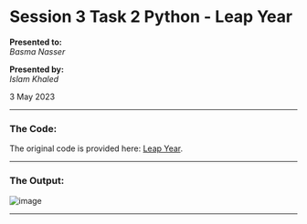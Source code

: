 # Session 3 Task 2 Python - Leap Year

**Presented to:**    
_Basma Nasser_    

**Presented by:**   
_Islam Khaled_    

3 May 2023

-----------------------------------------
### The Code:
The original code is provided here: [Leap Year](https://github.com/eslamkhaled560/Sprints-Tasks/blob/main/6-%20Python/2-%20Leap%20Year/main.py).

-----------------------------------------
### The Output:

![image](https://user-images.githubusercontent.com/54172897/235907369-c36efd2a-6de8-40c7-8e01-be465282b32b.png)

-----------------------------------------
